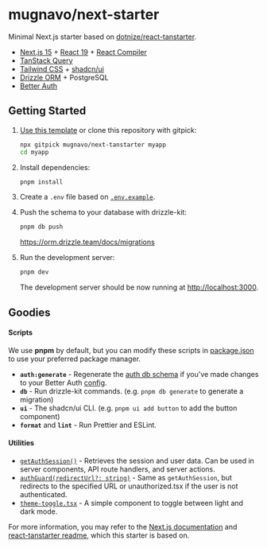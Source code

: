 # mugnavo/next-starter

Minimal Next.js starter based on [dotnize/react-tanstarter](https://github.com/dotnize/react-tanstarter).

- [Next.js 15](https://nextjs.org/) + [React 19](https://react.dev/) + [React Compiler](https://react.dev/learn/react-compiler)
- [TanStack Query](https://tanstack.com/query/latest)
- [Tailwind CSS](https://tailwindcss.com/) + [shadcn/ui](https://ui.shadcn.com/)
- [Drizzle ORM](https://orm.drizzle.team/) + PostgreSQL
- [Better Auth](https://www.better-auth.com/)

## Getting Started

1. [Use this template](https://github.com/new?template_name=next-starter&template_owner=mugnavo) or clone this repository with gitpick:

   ```bash
   npx gitpick mugnavo/next-tanstarter myapp
   cd myapp
   ```

2. Install dependencies:

   ```bash
   pnpm install
   ```

3. Create a `.env` file based on [`.env.example`](./.env.example).

4. Push the schema to your database with drizzle-kit:

   ```bash
   pnpm db push
   ```

   https://orm.drizzle.team/docs/migrations

5. Run the development server:

   ```bash
   pnpm dev
   ```

   The development server should be now running at [http://localhost:3000](http://localhost:3000).

## Goodies

#### Scripts

We use **pnpm** by default, but you can modify these scripts in [package.json](./package.json) to use your preferred package manager.

- **`auth:generate`** - Regenerate the [auth db schema](./src/lib/db/schema/auth.schema.ts) if you've made changes to your Better Auth [config](./src/lib/auth/auth.ts).
- **`db`** - Run drizzle-kit commands. (e.g. `pnpm db generate` to generate a migration)
- **`ui`** - The shadcn/ui CLI. (e.g. `pnpm ui add button` to add the button component)
- **`format`** and **`lint`** - Run Prettier and ESLint.

#### Utilities

- [`getAuthSession()`](./src/lib/auth/auth.ts#L50) - Retrieves the session and user data. Can be used in server components, API route handlers, and server actions.
- [`authGuard(redirectUrl?: string)`](./src/lib/auth/auth.ts#L65) - Same as `getAuthSession`, but redirects to the specified URL or unauthorized.tsx if the user is not authenticated.
- [`theme-toggle.tsx`](./src/components/theme-toggle.tsx) - A simple component to toggle between light and dark mode.

For more information, you may refer to the [Next.js documentation](https://nextjs.org/docs) and [react-tanstarter readme](https://github.com/dotnize/react-tanstarter/blob/main/README.md), which this starter is based on.
